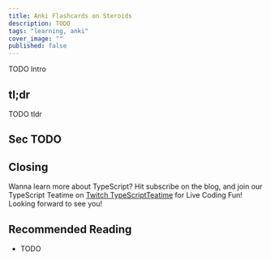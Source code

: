 ```yaml
---
title: Anki Flashcards on Steroids
description: TODO
tags: "learning, anki"
cover_image: ""
published: false
---
```


TODO Intro

## tl;dr

TODO tldr

## Sec TODO

## Closing

Wanna learn more about TypeScript? Hit subscribe on the blog, and join our TypeScript Teatime on [Twitch TypeScriptTeatime](https://www.twitch.tv/typescriptteatime/schedule) for Live Coding Fun! Looking forward to see you!

## Recommended Reading

- TODO
